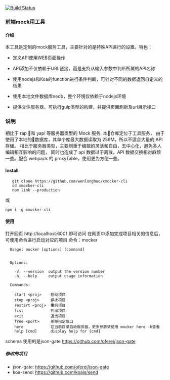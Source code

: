 [![Build Status](https://www.travis-ci.org/wenlonghuo/xmocker-cli.svg?branch=master)](https://www.travis-ci.org/wenlonghuo/xmocker-cli)
### 前端mock用工具
#### 介绍
本工具是定制的mock服务工具，主要针对的是特殊API进行的设置。特色：
* 定义API使用WEB页面操作

* API添加不仅依赖于URL链接，而是支持从输入参数中判断所属的API名称

* 使用nodejs和Koa的function进行条件判断，可针对不同的数据返回自定义的结果

* 使用本地文件数据库nedb，整个环境仅依赖于nodejs环境

* 提供文件服务器，可执行gulp类型的构建，并提供页面刷新及url展示接口

### 说明
相比于 rap 和 yapi 等服务器类型的 Mock 服务, 本仓库定位于工具服务，
由于使用了本地的数据库，其单个库最大数据读取为 256M，所以不适合大量的 API 存储。
相比于服务器类型，主要侧重于编辑的灵活和自由，去中心化，避免多人编辑相互影响的问题，
同时也造成了 api 数据过于离散，API 数据交换相对麻烦一些。配合 webpack 
的 proxyTable，使用更为方便一些。


#### Install
~~~ 
   git clone https://github.com/wenlonghuo/xmocker-cli
   cd xmocker-cli
   npm link --production
~~~

或

```
npm i -g xmocker-cli
```

#### 使用
打开网页 http://localhost:6001 即可访问
在网页中添加完成项目相关的信息后，可使用命令进行启动对应的项目
命令：mocker
~~~
  Usage: mocker [options] [command]


  Options:

    -V, --version  output the version number
    -h, --help     output usage information

  Commands:

    start <proj>    启动项目
    stop <proj>     停止项目
    restart <proj>  重启项目
    list            列出项目
    exit            退出项目
    free <port>     杀掉指定端口
    here            在当前目录启动服务器，更多参数请使用 mocker here -h查看
    help [cmd]      display help for [cmd]
~~~

schema 使用的是json-gate
https://github.com/oferei/json-gate
##### 修改的项目
* json-gate: https://github.com/oferei/json-gate
* koa-send: https://github.com/koajs/send